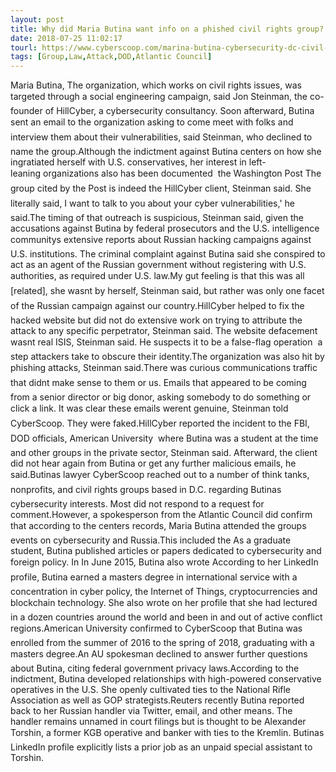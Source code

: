 ```yaml
---
layout: post
title: Why did Maria Butina want info on a phished civil rights group?
date: 2018-07-25 11:02:17
tourl: https://www.cyberscoop.com/marina-butina-cybersecurity-dc-civil-rights-group-hillcyber/?category_news=technology
tags: [Group,Law,Attack,DOD,Atlantic Council]
---
```

Maria Butina, The organization, which works on civil rights issues, was targeted through a social engineering campaign, said Jon Steinman, the co-founder of HillCyber, a cybersecurity consultancy. Soon afterward, Butina sent an email to the organization asking to come meet with folks and interview them about their vulnerabilities, said Steinman, who declined to name the group.Although the indictment against Butina centers on how she ingratiated herself with U.S. conservatives, her interest in left-leaning organizations also has been documented  the Washington Post The group cited by the Post is indeed the HillCyber client, Steinman said. She literally said, I want to talk to you about your cyber vulnerabilities,' he said.The timing of that outreach is suspicious, Steinman said, given the accusations against Butina by federal prosecutors and the U.S. intelligence communitys extensive reports about Russian hacking campaigns against U.S. institutions. The criminal complaint against Butina said she conspired to act as an agent of the Russian government without registering with U.S. authorities, as required under U.S. law.My gut feeling is that this was all [related], she wasnt by herself, Steinman said, but rather was only one facet of the Russian campaign against our country.HillCyber helped to fix the hacked website but did not do extensive work on trying to attribute the attack to any specific perpetrator, Steinman said. The website defacement wasnt real ISIS, Steinman said. He suspects it to be a false-flag operation  a step attackers take to obscure their identity.The organization was also hit by phishing attacks, Steinman said.There was curious communications traffic that didnt make sense to them or us. Emails that appeared to be coming from a senior director or big donor, asking somebody to do something or click a link. It was clear these emails werent genuine, Steinman told CyberScoop. They were faked.HillCyber reported the incident to the FBI, DOD officials, American University  where Butina was a student at the time  and other groups in the private sector, Steinman said. Afterward, the client did not hear again from Butina or get any further malicious emails, he said.Butinas lawyer CyberScoop reached out to a number of think tanks, nonprofits, and civil rights groups based in D.C. regarding Butinas cybersecurity interests. Most did not respond to a request for comment.However, a spokesperson from the Atlantic Council did confirm that according to the centers records, Maria Butina attended the groups events on cybersecurity and Russia.This included the As a graduate student, Butina published articles or papers dedicated to cybersecurity and foreign policy. In In June 2015, Butina also wrote According to her LinkedIn profile, Butina earned a masters degree in international service with a concentration in cyber policy, the Internet of Things, cryptocurrencies and blockchain technology. She also wrote on her profile that she had lectured in a dozen countries around the world and been in and out of active conflict regions.American University confirmed to CyberScoop that Butina was enrolled from the summer of 2016 to the spring of 2018, graduating with a masters degree.An AU spokesman declined to answer further questions about Butina, citing federal government privacy laws.According to the indictment, Butina developed relationships with high-powered conservative operatives in the U.S. She openly cultivated ties to the National Rifle Association as well as GOP strategists.Reuters recently Butina reported back to her Russian handler via Twitter, email, and other means. The handler remains unnamed in court filings but is thought to be Alexander Torshin, a former KGB operative and banker with ties to the Kremlin. Butinas LinkedIn profile explicitly lists a prior job as an unpaid special assistant to Torshin.